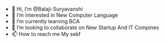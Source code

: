 - 👋 Hi, I’m @Balaji-Suryavanshi
- 👀 I’m interested in New Computer Language
- 🌱 I’m currently learning BCA
- 💞️ I’m looking to collaborate on New Startup And IT Compines
- 📫 How to reach me My sekf

<!---
Balaji-Suryavanshi/Balaji-Suryavanshi is a ✨ special ✨ repository because its `README.md` (this file) appears on your GitHub profile.
You can click the Preview link to take a look at your changes.
--->
